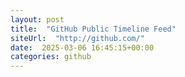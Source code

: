 ```yaml
---
layout: post
title:  "GitHub Public Timeline Feed"
siteUrl:  "http://github.com/"
date:  2025-03-06 16:45:15+00:00
categories: github
---
```

